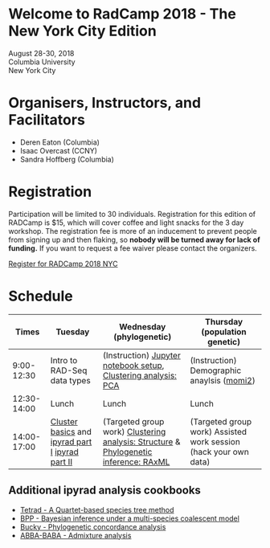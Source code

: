 # Welcome to RadCamp 2018 - The New York City Edition

August 28-30, 2018  
Columbia University  
New York City  

# Organisers, Instructors, and Facilitators

  - Deren Eaton (Columbia)
  - Isaac Overcast (CCNY)
  - Sandra Hoffberg (Columbia)

# Registration

Participation will be limited to 30 individuals. Registration for this edition of RADCamp is $15, which will cover coffee and light snacks for the 3 day workshop. The registration fee is more of an inducement to prevent people from signing up and then flaking, so __nobody will be turned away for lack of funding.__ If you want to request a fee waiver please contact the organizers.

[Register for RADCamp 2018 NYC](https://www.eventbrite.com/e/radcamp-2018-new-york-city-edition-tickets-48820396119)

# Schedule

Times            | Tuesday | Wednesday (phylogenetic) | Thursday (population genetic)
-----            | ------ | ------- | ---------
9:00-12:30      | Intro to RAD-Seq data types | (Instruction) [Jupyter notebook setup](Jupyter_Notebook_Setup.md), [Clustering analysis: PCA](04_PCA_API.md) | (Instruction) Demographic anaylsis ([momi2](07_momi2_API.md))
12:30-14:00 | Lunch | Lunch | Lunch
14:00-17:00 |[Cluster basics](01_cluster_basics.md) and [ipyrad part I](02_ipyrad_partI_CLI.md) [ipyrad part II](03_ipyrad_partII_CLI.md) | (Targeted group work) [Clustering analysis: Structure](05_STRUCTURE_API.md) & [Phylogenetic inference: RAxML](06_RAxML_API.md) | (Targeted group work) Assisted work session (hack your own data)

## Additional ipyrad analysis cookbooks

* [Tetrad - A Quartet-based species tree method](https://nbviewer.jupyter.org/github/dereneaton/ipyrad/blob/master/tests/cookbook-tetrad.ipynb)
* [BPP - Bayesian inference under a multi-species coalescent model](https://nbviewer.jupyter.org/github/dereneaton/ipyrad/blob/master/tests/cookbook-bpp-species-delimitation.ipynb)
* [Bucky - Phylogenetic concordance analysis](https://nbviewer.jupyter.org/github/dereneaton/ipyrad/blob/master/tests/cookbook-bucky.ipynb)
* [ABBA-BABA - Admixture analysis](https://nbviewer.jupyter.org/github/dereneaton/ipyrad/blob/master/tests/cookbook-abba-baba.ipynb)
